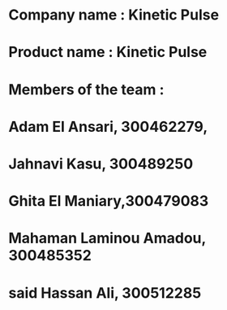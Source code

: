 # Company name : Kinetic Pulse
# Product name : Kinetic Pulse
# Members of the team :
# Adam El Ansari, 300462279, 
# Jahnavi Kasu, 300489250
# Ghita El Maniary,300479083
# Mahaman Laminou Amadou, 300485352
# said Hassan Ali,    300512285

